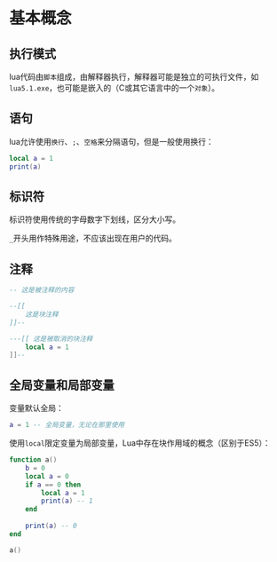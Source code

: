 # 基本概念
## 执行模式

lua代码由`脚本`组成，由解释器执行，解释器可能是独立的可执行文件，如`lua5.1.exe`，也可能是嵌入的（C或其它语言中的一个`对象`）。

## 语句

lua允许使用`换行`、`;`、`空格`来分隔语句，但是一般使用换行：

```lua
local a = 1
print(a)
```

## 标识符

标识符使用传统的字母数字下划线，区分大小写。

`_`开头用作特殊用途，不应该出现在用户的代码。

## 注释

```lua
-- 这是被注释的内容

--[[
    这是块注释
]]--

---[[ 这是被取消的块注释
    local a = 1
]]--
```

## 全局变量和局部变量

变量默认全局：

```lua
a = 1 -- 全局变量，无论在那里使用
```

使用`local`限定变量为局部变量，Lua中存在块作用域的概念（区别于ES5）：

```lua
function a()
	b = 0
	local a = 0
	if a == 0 then
		local a = 1
		print(a) -- 1
	end
	
	print(a) -- 0
end

a()
```